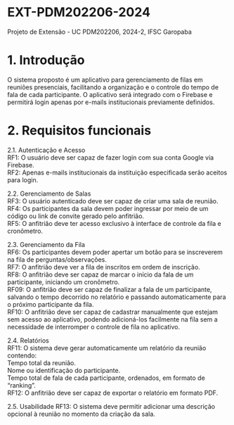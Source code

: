 # EXT-PDM202206-2024
Projeto de Extensão - UC PDM202206, 2024-2, IFSC Garopaba

# 1. Introdução
O sistema proposto é um aplicativo para gerenciamento de filas em reuniões presenciais, facilitando a organização e o controle do tempo de fala de cada participante. O aplicativo será integrado com o Firebase e permitirá login apenas por e-mails institucionais previamente definidos.

# 2. Requisitos funcionais
2.1. Autenticação e Acesso  
RF1: O usuário deve ser capaz de fazer login com sua conta Google via Firebase.  
RF2: Apenas e-mails institucionais da instituição especificada serão aceitos para login.

2.2. Gerenciamento de Salas  
RF3: O usuário autenticado deve ser capaz de criar uma sala de reunião.  
RF4: Os participantes da sala devem poder ingressar por meio de um código ou link de convite gerado pelo anfitrião.  
RF5: O anfitrião deve ter acesso exclusivo à interface de controle da fila e cronômetro.  

2.3. Gerenciamento da Fila  
RF6: Os participantes devem poder apertar um botão para se inscreverem na fila de perguntas/observações.  
RF7: O anfitrião deve ver a fila de inscritos em ordem de inscrição.  
RF8: O anfitrião deve ser capaz de marcar o início da fala de um participante, iniciando um cronômetro.  
RF09: O anfitrião deve ser capaz de finalizar a fala de um participante, salvando o tempo decorrido no relatório e passando automaticamente para o próximo participante da fila.  
RF10: O anfitrião deve ser capaz de cadastrar manualmente que estejam sem acesso ao aplicativo, podendo adicioná-los facilmente na fila sem a necessidade de interromper o controle de fila no aplicativo.  

2.4. Relatórios  
RF11: O sistema deve gerar automaticamente um relatório da reunião contendo:  
Tempo total da reunião.  
Nome ou identificação do participante.  
Tempo total de fala de cada participante, ordenados, em formato de “ranking”.  
RF12: O anfitrião deve ser capaz de exportar o relatório em formato PDF.  

2.5. Usabilidade
RF13: O sistema deve permitir adicionar uma descrição opcional à reunião no momento da criação da sala.
